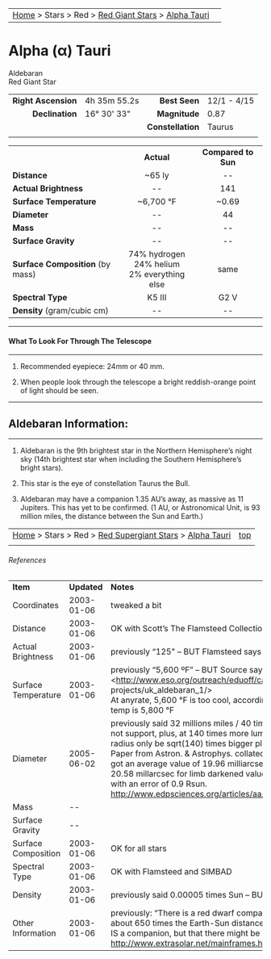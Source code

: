 <script src="/js/whatsup.js"></script>
<script type="text/javascript">
	var objectName ="Aldebaran"
	var objectDesc ="Alpha Tauri<br/>Red Giant Star"
	var objectImage=""
</script>

|    |    |
|:---|---:|
|[Home](/notes/#object-notes) > Stars > Red > [Red Giant Stars](../!red-giant-stars) > [Alpha Tauri](#alpha-tauri)|  <div id=whatsup></div> |
# Alpha (&alpha;) Tauri
Aldebaran<br/>
Red Giant Star

|   |   |   |   |
|--:|:--|--:|:--|
|**Right Ascension**|4h 35m 55.2s|**Best Seen**| 12/1 - 4/15 |
|**Declination**|16&deg; 30' 33"|**Magnitude**| 0.87 |
|  |  |**Constellation**|Taurus|
|  |  |  |


|  |  |  |
|--|:--:|:--:|
|  |**Actual**|**Compared to Sun**|
|**Distance**| ~65 ly|--|
|**Actual Brightness**|--| 141 |
|**Surface Temperature**| ~6,700 &deg;F| ~0.69 |
|**Diameter**| -- | 44 |
|**Mass**|--| -- |
|**Surface Gravity**|--|--|
|**Surface Composition** (by mass)|74% hydrogen<br>24% helium<br>2% everything else|same|
|**Spectral Type**| K5 III | G2 V |
|**Density** (gram/cubic cm)|--|--|

---
#### What To Look For Through The Telescope
---

1.  Recommended eyepiece: 24mm or 40 mm.

1.  When people look through the telescope a bright reddish-orange point of light should be seen.

---
## Aldebaran Information:
---

1.  Aldebaran is the 9th brightest star in the Northern Hemisphere’s night sky (14th brightest star when including the Southern Hemisphere’s bright stars).
   
1.  This star is the eye of constellation Taurus the Bull.
   
1.  Aldebaran may have a companion 1.35 AU’s away, as massive as 11 Jupiters.  This has yet to be confirmed.  (1 AU, or Astronomical Unit, is 93 million miles, the distance between the Sun and Earth.)


|    |    |
|:---|---:|
|[Home](/notes/#object-notes) > Stars > Red > [Red Supergiant Stars](../!red-supergiant-stars) > [Alpha Tauri](#alpha-tauri) | [top](#alpha-tauri) |
|    |    |


###### References

|   |   |   |
|---|---|---|
|**Item**|**Updated**|**Notes**| 
|Coordinates|2003-01-06|tweaked a bit|
|Distance|2003-01-06|OK with Scott’s The Flamsteed Collection and SIMBAD|
|Actual Brightness|2003-01-06|previously “125"  – BUT Flamsteed says 141|
|Surface Temperature|2003-01-06|previously “5,600 ºF” – BUT Source says 4000 K (~6,700 ºF) <http://www.eso.org/outreach/eduoff/catchastar/cas projects/uk_aldebaran_1/> <br/>At anyrate, 5,600 &deg;F is too cool, according to Flamsteed: K stars lowest temp is 5,800 &deg;F|
|Diameter|2005-06-02|previously said 32 millions miles / 40 times bigger than sun – BUT can find not support, plus, at 140 times more luminous, roughly same temp, should radius only be sqrt(140) times bigger plus more for being cooler?<br/>Paper from Astron. & Astrophys. collated all the angular measurements and got an average value of 19.96 milliarcsec for the uniform disk diameter and 20.58 millarcsec for limb darkened value.  This gives a diameter of 44Rsun with an error of 0.9 Rsun. <http://www.edpsciences.org/articles/aa/abs/2005/13/aa1765/aa1765.html>|
|Mass| -- |   |
|Surface Gravity| --  |   |
|Surface Composition|2003-01-06|OK for all stars|
|Spectral Type|2003-01-06|OK with Flamsteed and SIMBAD|
|Density|2003-01-06|previously said 0.00005 times Sun – BUT can find no evidence for this|
|Other Information|2003-01-06|previously: “There is a red dwarf companion star 60 billion miles away, or about 650 times the Earth-Sun distance.” – BUT cannot find info that there IS a companion, but that there might be one, see <http://www.extrasolar.net/mainframes.html> |

